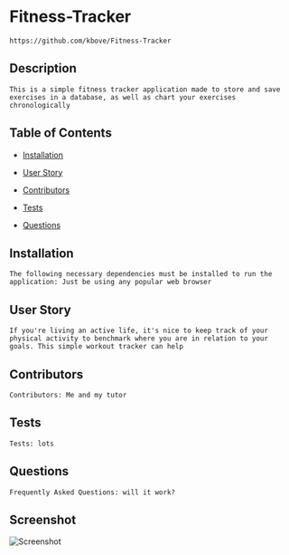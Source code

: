 # Fitness-Tracker
    https://github.com/kbove/Fitness-Tracker
    
## Description
    This is a simple fitness tracker application made to store and save exercises in a database, as well as chart your exercises chronologically
    
## Table of Contents
    
* [Installation](#Installation)
    
* [User Story](#Usage)
    
* [Contributors](#Contributors)
    
* [Tests](#Tests)
    
* [Questions](#Question)
    
## Installation <a id="Installation"></a>
    The following necessary dependencies must be installed to run the application: Just be using any popular web browser
    
## User Story <a id="Usage"></a>
    If you're living an active life, it's nice to keep track of your physical activity to benchmark where you are in relation to your goals. This simple workout tracker can help
    
## Contributors <a id="Contributors"></a>
    Contributors: Me and my tutor 
    
## Tests <a id="Tests"></a>
    Tests: lots
    
## Questions <a id="Question"></a>
    Frequently Asked Questions: will it work?

## Screenshot <a id="Screenshot"></a>
![Screenshot](https://user-images.githubusercontent.com/89953218/142165566-f600af62-e18e-40c1-b60e-a890496d575d.JPG)

    